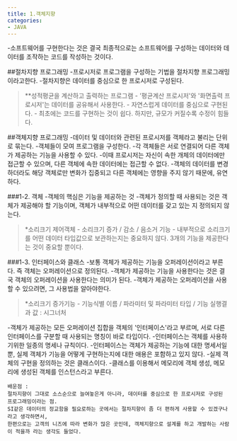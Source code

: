 ```yaml
---
title: 1.객체지향
categories:
- JAVA
---
```

-소프트웨어를 구현한다는 것은 결국 최종적으로는 소프트웨어를 구성하는 데이터와 데이터를 조작하는 코드를 작성하는 것이다.


##절차지향 프로그래밍
-프로시저로 프로그램을 구성하는 기법을 절차지향 프로그래밍이라고한다.
-절차지향은 데이터를 중심으로 한 프로시저로 구성된다.
<blockquote>
**성적평균을 계산하고 출력하는 프로그램
- '평균계산 프로시저'와 '화면출력 프로시저'는 데이터를 공유해서 사용한다. 
- 자연스럽게 데이터를 중심으로 구현된다.
- 최초에는 코드를 구현하는 것이 쉽다. 하지만, 규모가 커질수록 수정이 힘들다.
</blockquote>

##객체지향 프로그래밍
-데이터 및 데이터와 관련된 프로시저를 객체라고 불리는 단위로 묶는다.
-객체들이 모여 프로그램을 구성한다.
-각 객체들은 서로 연결되어 다른 객체가 제공하는 기능을 사용할 수 있다.
-이때 프로시저는 자신이 속한 개체의 데이터에만 접근할 수 있으며, 다른 객체에 속한 데이터에는 접근할 수 없다.
-객체의 데이터를 변경하더라도 해당 객체로만 변화가 집중되고 다른 객체에는 영향을 주지 않기 때문에, 유연하다.

###1-2. 객체
-객체의 핵심은 기능을 제공하는 것
-객체가 정의할 때 사용되는 것은 객체가 제공해야 할 기능이며, 객체가 내부적으로 어떤 데이터를 갖고 있는 지 정의되지 않는다.
<blockquote>
*소리크기 제어객체
- 소리크기 증가 / 감소 / 음소거 기능
- 내부적으로 소리크기를 어떤 데이터 타입값으로 보관하는지는 중요하지 않다. 3개의 기능을 제공한다는 것이 중요할 뿐이다.
</blockquote>

###1-3. 인터페이스와 클래스
-보통 객체가 제공하는 기능을 오퍼레이션이라고 부른다. 즉 객체는 오퍼레이션으로 정의된다.
-객체가 제공하는 기능을 사용한다는 것은 결국 객체의 오퍼레이션을 사용한다는 의미가 된다.
-객체가 제공하는 오퍼레이션을 사용할 수 있으려면, 그 사용법을 알아야한다.
<blockquote>
*소리크기 증가기능
- 기능식별 이름 / 파라미터 및 파라미터 타입 / 기능 실행결과 값 : 시그너처
</blockquote>

-객체가 제공하는 모든 오퍼레이션 집합을 객체의 '인터페이스'라고 부르며, 서로 다른 인터페이스를 구분할 때 사용되는 명칭이 바로 타입이다.
-인터페이스는 객체를 사용하기위한 일종의 명세나 규칙이다.
-인터페이스는 객체가 제공하는 기능에 대한 명세서일 뿐, 실제 객체가 기능을 어떻게 구현하는지에 대한 애용은 포함하고 있지 않다.
-실제 객체의 구현을 정의하는 것은 클래스이다.
-클래스를 이용해서 메모리에 객체 생성, 메모리에 생성된 객체를 인스턴스라고 부른다.


	배운점 : 
    절차지향이 그대로 소스순으로 늘여놓은게 아니라, 데이터를 중심으로 한 프로시저로 구성된 프로그래밍이라는 점.
	SI같은 데이터의 정교함을 필요로하는 곳에서는 절차지향이 좀 더 편하게 사용할 수 있겠구나라고 생각하면서, 
    한편으로는 고객의 니즈에 따라 변화가 많은 곳인데, 객체지향으로 설계를 하고 개발하는 사람이 적을까 라는 생각도 들었다.